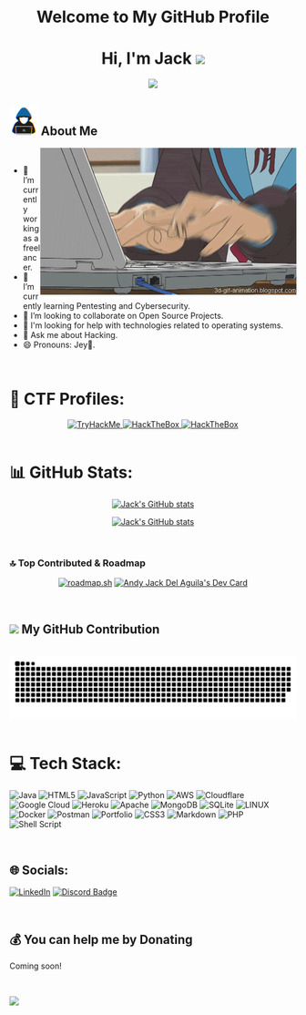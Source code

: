 <h1 align="center">
    <br>
    Welcome to My GitHub Profile 
    <br>
</h1>

<h1 align="center"><b>Hi, I'm Jack </b><img src="https://media.giphy.com/media/hvRJCLFzcasrR4ia7z/giphy.gif" width="35"></h1>

<p align="center">
  <a href="https://github.com/DenverCoder1/readme-typing-svg">
    <img src="https://readme-typing-svg.herokuapp.com?font=Time+New+Roman&color=cyan&size=25&center=true&vCenter=true&width=600&height=100&lines=Cybersecurity+Student,;Bug+Bounty+Hunter,;Content+Writer,;Active+Learner/Researcher..<3">
  </a>
</p>

## <picture><img src="https://github.com/jackby03/jackby03/blob/main/assets/about_me.gif" width="50px"></picture> **About Me**
<picture><img align="right" src="https://github.com/jackby03/jackby03/blob/main/assets/typing.gif"></picture>

<br>

- 🔭 I’m currently working as a freelancer.
- 🌱 I’m currently learning Pentesting and Cybersecurity.
- 👯 I’m looking to collaborate on Open Source Projects.
- 🤔 I'm looking for help with technologies related to operating systems.
- 💬 Ask me about Hacking.
- 😄 Pronouns: Jey🦝.

<br>

# :triangular_flag_on_post: CTF Profiles:

<div align="center">
    <a href="https://tryhackme.com/p/jackby03">
        <img src="https://tryhackme-badges.s3.amazonaws.com/jackby03.png" alt="TryHackMe">
    </a>
    <a href="https://app.hackthebox.com/profile/1529885">
        <img src="https://www.hackthebox.com/badge/image/1529885" alt="HackTheBox">
    </a>
    <a href="https://app.hackthebox.com/profile/1890610">
        <img src="https://www.hackthebox.com/badge/image/1890610" alt="HackTheBox">
    </a>
</div>

<br>

# 📊 GitHub Stats:
<p align="center">
  <a href="https://github.com/jackby03/github-readme-stats">
    <img src="https://github-readme-stats.vercel.app/api?username=jackby03&show_icons=true&theme=tokyonight" alt="Jack's GitHub stats">
  </a>
</p>
<p align="center">
    <a href="https://github.com/jackby03/github-readme-stats">
        <img src="https://github-contributor-stats.vercel.app/api?username=jackby03&limit=5&theme=tokyonight&combine_all_yearly_contributions=true" alt="Jack's GitHub stats">
    </a>
</p>
<br>

### 🔝 Top Contributed & Roadmap

<p align="center">
  <a href="https://roadmap.sh"><img src="https://roadmap.sh/card/tall/65712e745145316d25caab41?variant=dark" alt="roadmap.sh"/></a>
  <a href="https://app.daily.dev/jackby03"><img height=400 width=300 src="https://api.daily.dev/devcards/v2/oXUS4Eo6wqvYMdXsq6Qwm.png?r=eo9" width="356" alt="Andy Jack Del Aguila's Dev Card"/></a>
</p>

<br>

## <img src="https://media.giphy.com/media/iY8CRBdQXODJSCERIr/giphy.gif" width="35"><b> My GitHub Contribution </b>
<br>

<div align="center">
  <a href="https://github.com/MdAmiruddin/MdAmiruddin">
    <img src="https://github.com/MdAmiruddin/MdAmiruddin/blob/main/Assets/gridsnake.svg" alt="snake"/>
  </a>
</div>
<br>


# 💻 Tech Stack:
![Java](https://img.shields.io/badge/java-%23ED8B00.svg?style=plastic&logo=java&logoColor=white) ![HTML5](https://img.shields.io/badge/html5-%23E34F26.svg?style=plastic&logo=html5&logoColor=white) ![JavaScript](https://img.shields.io/badge/javascript-%23323330.svg?style=plastic&logo=javascript&logoColor=%23F7DF1E) ![Python](https://img.shields.io/badge/python-3670A0?style=plastic&logo=python&logoColor=ffdd54) ![AWS](https://img.shields.io/badge/AWS-%23FF9900.svg?style=plastic&logo=amazon-aws&logoColor=white) ![Cloudflare](https://img.shields.io/badge/Cloudflare-F38020?style=plastic&logo=Cloudflare&logoColor=white) ![Google Cloud](https://img.shields.io/badge/Google%20Cloud-%234285F4.svg?style=plastic&logo=google-cloud&logoColor=white) ![Heroku](https://img.shields.io/badge/heroku-%23430098.svg?style=plastic&logo=heroku&logoColor=white) ![Apache](https://img.shields.io/badge/apache-%23D42029.svg?style=plastic&logo=apache&logoColor=white) ![MongoDB](https://img.shields.io/badge/MongoDB-%234ea94b.svg?style=plastic&logo=mongodb&logoColor=white) ![SQLite](https://img.shields.io/badge/sqlite-%2307405e.svg?style=plastic&logo=sqlite&logoColor=white) ![LINUX](https://img.shields.io/badge/Linux-FCC624?style=plastic&logo=linux&logoColor=black) ![Docker](https://img.shields.io/badge/docker-%230db7ed.svg?style=plastic&logo=docker&logoColor=white) ![Postman](https://img.shields.io/badge/Postman-FF6C37?style=plastic&logo=postman&logoColor=white) ![Portfolio](https://img.shields.io/badge/Portfolio-%23000000.svg?style=plastic&logo=firefox&logoColor=#FF7139) ![CSS3](https://img.shields.io/badge/css3-%231572B6.svg?style=plastic&logo=css3&logoColor=white) ![Markdown](https://img.shields.io/badge/markdown-%23000000.svg?style=plastic&logo=markdown&logoColor=white) ![PHP](https://img.shields.io/badge/php-%23777BB4.svg?style=plastic&logo=php&logoColor=white) ![Shell Script](https://img.shields.io/badge/shell_script-%23121011.svg?style=plastic&logo=gnu-bash&logoColor=white)


<br>

## 🌐 Socials:

[![LinkedIn](https://img.shields.io/badge/LinkedIn-%230077B5.svg?logo=linkedin&logoColor=white)](https://www.linkedin.com/in/jackby03)
[![Discord Badge](https://img.shields.io/badge/Discord-5865F2?logo=discord&logoColor=fff&style=flat)](http://discordapp.com/users/442354382412054539)


<br>
  
## 💰 You can help me by Donating
Coming soon!

<br>

[![](https://visitcount.itsvg.in/api?id=jackdelaguilavilla03&label=Profile%20Views&pretty=true)](https://visitcount.itsvg.in)
